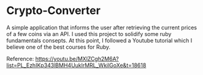 # Crypto-Converter
A simple application that informs the user after retrieving the current prices of a few coins via an API.
I used this project to solidify some ruby fundamentals consepts. 
At this point, I followed a Youtube tutorial which I believe one of the best courses for Ruby.

Reference: 
https://youtu.be/MXlZCgh2M6A?list=PL_EzhIKp343lBMH4UuklrMRL_WkilGoXe&t=18618
